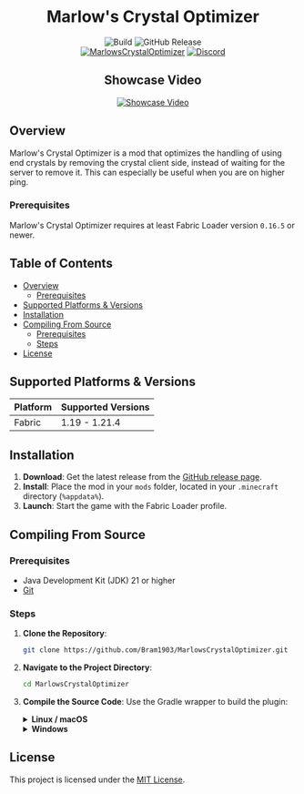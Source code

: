 <div align="center">
  <h1>Marlow's Crystal Optimizer</h1>
  <img alt="Build" src="https://github.com/Bram1903/MarlowsCrystalOptimizer/actions/workflows/gradle.yml/badge.svg">
  <img alt="GitHub Release" src="https://img.shields.io/github/release/Bram1903/MarlowsCrystalOptimizer.svg">
  <br>
  <a href="https://modrinth.com/mod/marlow-crystal-optimizer"><img alt="MarlowsCrystalOptimizer" src="https://img.shields.io/badge/-Modrinth-green?style=for-the-badge&logo=Modrinth"></a>
  <a href="https://discord.deathmotion.com"><img alt="Discord" src="https://img.shields.io/badge/-Discord-5865F2?style=for-the-badge&logo=discord&logoColor=white"></a>
  <br>
  <h2>Showcase Video</h2>
  
  [![Showcase Video](https://img.youtube.com/vi/CcFT5KuQoZk/maxresdefault.jpg)](https://www.youtube.com/watch?v=CcFT5KuQoZk)
</div>

## Overview

Marlow's Crystal Optimizer is a mod that optimizes the handling of using end crystals by removing the crystal client
side,
instead of waiting for the server to remove it. This can especially be useful when you are on higher ping.

### Prerequisites

Marlow's Crystal Optimizer requires at least Fabric Loader version `0.16.5` or newer.

## Table of Contents

- [Overview](#overview)
    - [Prerequisites](#prerequisites)
- [Supported Platforms & Versions](#supported-platforms--versions)
- [Installation](#installation)
- [Compiling From Source](#compiling-from-source)
    - [Prerequisites](#prerequisites)
    - [Steps](#steps)
- [License](#license)

## Supported Platforms & Versions

| Platform | Supported Versions |
|----------|--------------------|
| Fabric   | 1.19 - 1.21.4      |

## Installation

1. **Download**: Get the latest release from
   the [GitHub release page](https://github.com/Bram1903/MarlowsCrystalOptimizer/releases/latest).
2. **Install**: Place the mod in your `mods` folder, located in your `.minecraft` directory (`%appdata%`).
3. **Launch**: Start the game with the Fabric Loader profile.

## Compiling From Source

### Prerequisites

- Java Development Kit (JDK) 21 or higher
- [Git](https://git-scm.com/downloads)

### Steps

1. **Clone the Repository**:
   ```bash
   git clone https://github.com/Bram1903/MarlowsCrystalOptimizer.git
   ```
2. **Navigate to the Project Directory**:
   ```bash
   cd MarlowsCrystalOptimizer
   ```
3. **Compile the Source Code**:
   Use the Gradle wrapper to build the plugin:

   <details>
   <summary><strong>Linux / macOS</strong></summary>

   ```bash
   ./gradlew build
   ```
   </details>
   <details>
   <summary><strong>Windows</strong></summary>

   ```cmd
   .\gradlew build
   ```
   </details>

## License

This project is licensed under the [MIT License](LICENSE).
